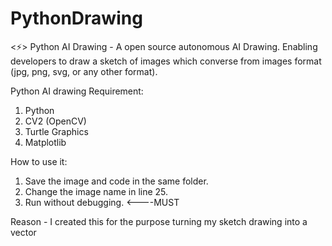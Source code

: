 # PythonDrawing
<⚡️> Python AI Drawing - A open source autonomous AI Drawing. Enabling developers to draw a sketch of images which converse from images format (jpg, png, svg, or any other format).

Python AI drawing
Requirement:
1. Python
2. CV2 (OpenCV)
3. Turtle Graphics
4. Matplotlib

How to use it:
1. Save the image and code in the same folder.
2. Change the image name in line 25.
3. Run without debugging. <----MUST

Reason - I created this for the purpose turning my sketch drawing into a vector
